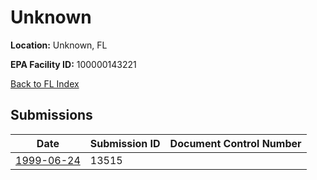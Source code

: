 # Unknown

**Location:** Unknown, FL

**EPA Facility ID:** 100000143221

[Back to FL Index](../../index.md)

## Submissions

| Date | Submission ID | Document Control Number |
|------|--------------|-------------------------|
| [1999-06-24](submissions/13515.md) | 13515 |  |
